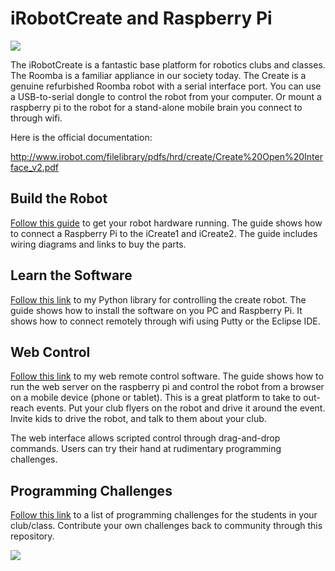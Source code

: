 # iRobotCreate and Raspberry Pi

![](https://github.com/topherCantrell/robots-iRobotCreate/blob/master/art/small.jpg)

The iRobotCreate is a fantastic base platform for robotics clubs and classes. The Roomba is a familiar appliance in our society today. The 
Create is a genuine refurbished Roomba robot with a serial interface port. You can use a USB-to-serial dongle to control the
robot from your computer. Or mount a raspberry pi to the robot for a stand-alone mobile brain you connect to through wifi.

Here is the official documentation:

http://www.irobot.com/filelibrary/pdfs/hrd/create/Create%20Open%20Interface_v2.pdf

## Build the Robot

[Follow this guide](HARDWARE.md) to get your robot hardware running. The guide shows how to connect a Raspberry Pi to the iCreate1 and iCreate2.
The guide includes wiring diagrams and links to buy the parts.

## Learn the Software

[Follow this link](lib) to my Python library for controlling the create robot. The guide shows how to install the software on you PC
and Raspberry Pi. It shows how to connect remotely through wifi using Putty or the Eclipse IDE.

## Web Control

[Follow this link](webcontrol) to my web remote control software. The guide shows how to run the web server on the raspberry pi and control
the robot from a browser on a mobile device (phone or tablet). This is a great platform to take to out-reach events. Put your club flyers on the
robot and drive it around the event. Invite kids to drive the robot, and talk to them about your club.

The web interface allows scripted control through drag-and-drop commands. Users can try their hand at rudimentary programming challenges.

## Programming Challenges

[Follow this link](challenges) to a list of programming challenges for the students in your club/class. Contribute your own challenges back to community through
this repository.

![](https://github.com/topherCantrell/robots-iRobotCreate/blob/master/art/smallBadge.jpg)
